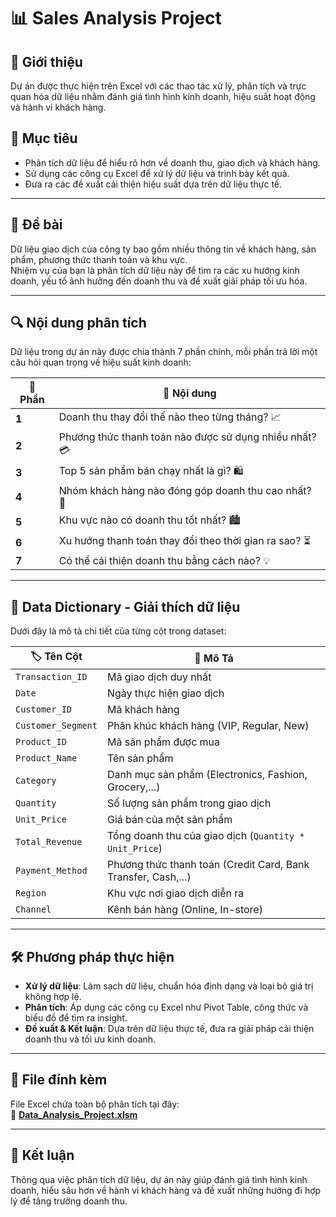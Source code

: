 # 📊 Sales Analysis Project  

## 📌 Giới thiệu  
Dự án được thực hiện trên Excel với các thao tác xử lý, phân tích và trực quan hóa dữ liệu nhằm đánh giá tình hình kinh doanh, hiệu suất hoạt động và hành vi khách hàng.

## 🎯 Mục tiêu  
- Phân tích dữ liệu để hiểu rõ hơn về doanh thu, giao dịch và khách hàng.  
- Sử dụng các công cụ Excel để xử lý dữ liệu và trình bày kết quả.  
- Đưa ra các đề xuất cải thiện hiệu suất dựa trên dữ liệu thực tế.  

---

## 📝 Đề bài  
Dữ liệu giao dịch của công ty bao gồm nhiều thông tin về khách hàng, sản phẩm, phương thức thanh toán và khu vực.  
Nhiệm vụ của bạn là phân tích dữ liệu này để tìm ra các xu hướng kinh doanh, yếu tố ảnh hưởng đến doanh thu và đề xuất giải pháp tối ưu hóa.  

---

## 🔍 Nội dung phân tích  
Dữ liệu trong dự án này được chia thành 7 phần chính, mỗi phần trả lời một câu hỏi quan trọng về hiệu suất kinh doanh:  

| 🔢 **Phần** | 📌 **Nội dung** |
|------------|----------------|
| **1** | Doanh thu thay đổi thế nào theo từng tháng? 📈 |
| **2** | Phương thức thanh toán nào được sử dụng nhiều nhất? 💳 |
| **3** | Top 5 sản phẩm bán chạy nhất là gì? 🛍️ |
| **4** | Nhóm khách hàng nào đóng góp doanh thu cao nhất? 👥 |
| **5** | Khu vực nào có doanh thu tốt nhất? 🏙️ |
| **6** | Xu hướng thanh toán thay đổi theo thời gian ra sao? ⏳ |
| **7** | Có thể cải thiện doanh thu bằng cách nào? 💡 |

---

## 📂 Data Dictionary - Giải thích dữ liệu  
Dưới đây là mô tả chi tiết của từng cột trong dataset:  

| 🏷️ **Tên Cột** | 📖 **Mô Tả** |
|--------------|-------------|
| `Transaction_ID` | Mã giao dịch duy nhất |
| `Date` | Ngày thực hiện giao dịch |
| `Customer_ID` | Mã khách hàng |
| `Customer_Segment` | Phân khúc khách hàng (VIP, Regular, New) |
| `Product_ID` | Mã sản phẩm được mua |
| `Product_Name` | Tên sản phẩm |
| `Category` | Danh mục sản phẩm (Electronics, Fashion, Grocery,...) |
| `Quantity` | Số lượng sản phẩm trong giao dịch |
| `Unit_Price` | Giá bán của một sản phẩm |
| `Total_Revenue` | Tổng doanh thu của giao dịch (`Quantity * Unit_Price`) |
| `Payment_Method` | Phương thức thanh toán (Credit Card, Bank Transfer, Cash,...) |
| `Region` | Khu vực nơi giao dịch diễn ra |
| `Channel` | Kênh bán hàng (Online, In-store) |

---

## 🛠️ Phương pháp thực hiện  
- **Xử lý dữ liệu**: Làm sạch dữ liệu, chuẩn hóa định dạng và loại bỏ giá trị không hợp lệ.  
- **Phân tích**: Áp dụng các công cụ Excel như Pivot Table, công thức và biểu đồ để tìm ra insight.  
- **Đề xuất & Kết luận**: Dựa trên dữ liệu thực tế, đưa ra giải pháp cải thiện doanh thu và tối ưu kinh doanh.  

---

## 📎 File đính kèm  
File Excel chứa toàn bộ phân tích tại đây:  
📂 **[Data_Analysis_Project.xlsm](./Data_Analysis_Project.xlsm)**  

---

## 🚀 Kết luận  
Thông qua việc phân tích dữ liệu, dự án này giúp đánh giá tình hình kinh doanh, hiểu sâu hơn về hành vi khách hàng và đề xuất những hướng đi hợp lý để tăng trưởng doanh thu.
